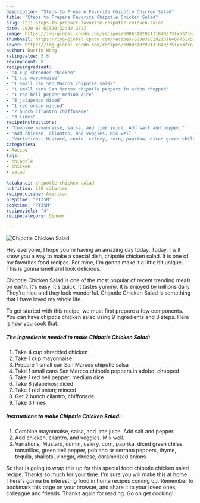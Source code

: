 ```yaml
---
description: "Steps to Prepare Favorite Chipotle Chicken Salad"
title: "Steps to Prepare Favorite Chipotle Chicken Salad"
slug: 1211-steps-to-prepare-favorite-chipotle-chicken-salad
date: 2020-07-01T20:32:42.282Z
image: https://img-global.cpcdn.com/recipes/6008318292131840/751x532cq70/chipotle-chicken-salad-recipe-main-photo.jpg
thumbnail: https://img-global.cpcdn.com/recipes/6008318292131840/751x532cq70/chipotle-chicken-salad-recipe-main-photo.jpg
cover: https://img-global.cpcdn.com/recipes/6008318292131840/751x532cq70/chipotle-chicken-salad-recipe-main-photo.jpg
author: Dustin Wong
ratingvalue: 3.6
reviewcount: 8
recipeingredient:
- "4 cup shredded chicken"
- "1 cup mayonnaise"
- "1 small can San Marcos chipotle salsa"
- "1 small cans San Marcos chipotle peppers in adobo chopped"
- "1 red bell pepper medium dice"
- "8 jalapenos diced"
- "1 red onion minced"
- "2 bunch cilantro chiffonade"
- "3 limes"
recipeinstructions:
- "Combine mayonnaise, salsa, and lime juice. Add salt and pepper."
- "Add chicken, cilantro, and veggies. Mix well."
- "Variations; Mustard, cumin, celery, corn, paprika, diced green chiles, tomatillos, green bell pepper, poblano or serrano peppers, thyme, tequila, shallots, vinegar, cheese, caramelized onions"
categories:
- Recipe
tags:
- chipotle
- chicken
- salad

katakunci: chipotle chicken salad 
nutrition: 120 calories
recipecuisine: American
preptime: "PT35M"
cooktime: "PT35M"
recipeyield: "4"
recipecategory: Dinner

---
```



![Chipotle Chicken Salad](https://img-global.cpcdn.com/recipes/6008318292131840/751x532cq70/chipotle-chicken-salad-recipe-main-photo.jpg)

Hey everyone, I hope you're having an amazing day today. Today, I will show you a way to make a special dish, chipotle chicken salad. It is one of my favorites food recipes. For mine, I'm gonna make it a little bit unique. This is gonna smell and look delicious.

Chipotle Chicken Salad is one of the most popular of recent trending meals on earth. It's easy, it's quick, it tastes yummy. It is enjoyed by millions daily. They're nice and they look wonderful. Chipotle Chicken Salad is something that I have loved my whole life.




To get started with this recipe, we must first prepare a few components. You can have chipotle chicken salad using 9 ingredients and 3 steps. Here is how you cook that.

<!--inarticleads1-->

##### The ingredients needed to make Chipotle Chicken Salad:

1. Take 4 cup shredded chicken
1. Take 1 cup mayonnaise
1. Prepare 1 small can San Marcos chipotle salsa
1. Take 1 small cans San Marcos chipotle peppers in adobo; chopped
1. Take 1 red bell pepper; medium dice
1. Take 8 jalapenos; diced
1. Take 1 red onion; minced
1. Get 2 bunch cilantro; chiffonade
1. Take 3 limes




<!--inarticleads2-->

##### Instructions to make Chipotle Chicken Salad:

1. Combine mayonnaise, salsa, and lime juice. Add salt and pepper.
1. Add chicken, cilantro, and veggies. Mix well.
1. Variations; Mustard, cumin, celery, corn, paprika, diced green chiles, tomatillos, green bell pepper, poblano or serrano peppers, thyme, tequila, shallots, vinegar, cheese, caramelized onions




So that is going to wrap this up for this special food chipotle chicken salad recipe. Thanks so much for your time. I'm sure you will make this at home. There's gonna be interesting food in home recipes coming up. Remember to bookmark this page on your browser, and share it to your loved ones, colleague and friends. Thanks again for reading. Go on get cooking!
